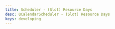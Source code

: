 ```yaml
---
title: Scheduler - (Slot) Resource Days
desc: QCalendarScheduler - (Slot) Resource Days
keys: developing
---
```

<example-viewer
  title="(Slot) Resource Days"
  file="SchedulerSlotResourceDays"
  codepen-title="QCalendarScheduler"
/>
